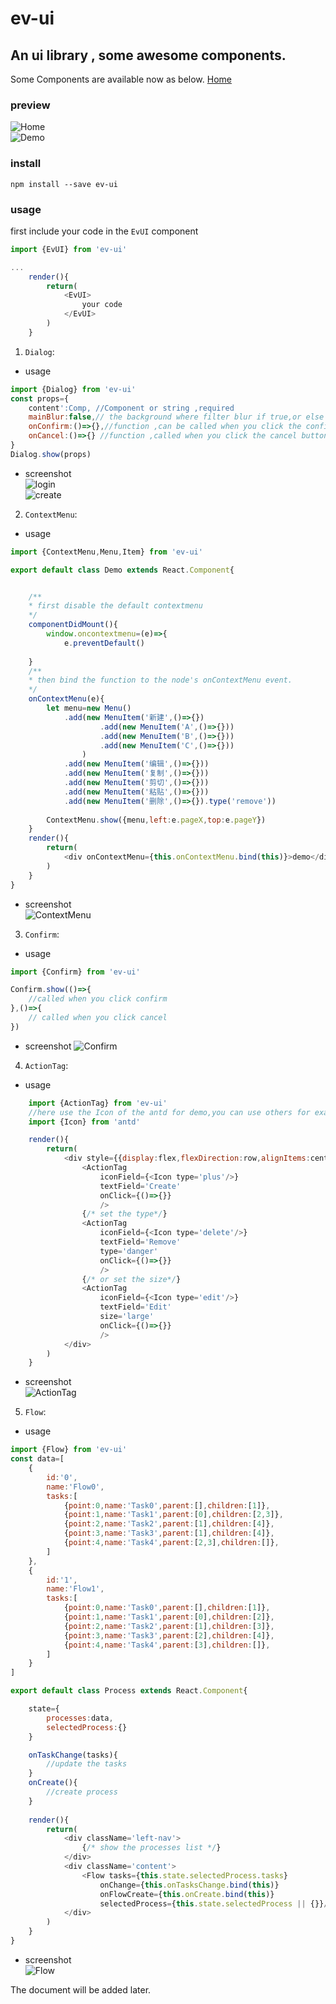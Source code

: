 # ev-ui
## An ui library , some awesome components.  
Some Components are available now as below.
[Home](https://ev-ui.github.io "ev-ui")

### preview  
![Home](https://github.com/ev-ui/ev-ui/raw/dev/res/1.jpg)  
![Demo](https://github.com/ev-ui/ev-ui/raw/dev/res/2.jpg)  

### install
`npm install --save ev-ui`


### usage
first include your code in the `EvUI` component
```js
import {EvUI} from 'ev-ui'

...
    render(){
        return(
            <EvUI>
                your code
            </EvUI>
        )
    }
```

1. `Dialog`:  
* usage  
```js
import {Dialog} from 'ev-ui'
const props={
    content':Comp, //Component or string ,required
    mainBlur:false,// the background where filter blur if true,or else the background of the dialog it self will blur.
    onConfirm:()=>{},//function ,can be called when you click the confirm button,can be empty
    onCancel:()=>{} //function ,called when you click the cancel button can be empty
}
Dialog.show(props)
```
* screenshot  
![login](https://github.com/ev-ui/ev-ui/raw/dev/res/6.jpg)  
![create](https://github.com/ev-ui/ev-ui/raw/dev/res/7.jpg)  

2. `ContextMenu`:  
* usage
```js
import {ContextMenu,Menu,Item} from 'ev-ui'

export default class Demo extends React.Component{


    /**
    * first disable the default contextmenu
    */
    componentDidMount(){
        window.oncontextmenu=(e)=>{
            e.preventDefault()
        
    }
    /**
    * then bind the function to the node's onContextMenu event.
    */
    onContextMenu(e){
        let menu=new Menu()
            .add(new MenuItem('新建',()=>{})
                    .add(new MenuItem('A',()=>{}))
                    .add(new MenuItem('B',()=>{}))
                    .add(new MenuItem('C',()=>{}))
                )
            .add(new MenuItem('编辑',()=>{}))
            .add(new MenuItem('复制',()=>{}))
            .add(new MenuItem('剪切',()=>{}))
            .add(new MenuItem('粘贴',()=>{}))
            .add(new MenuItem('删除',()=>{}).type('remove'))
            
        ContextMenu.show({menu,left:e.pageX,top:e.pageY})
    }
    render(){
        return(
            <div onContextMenu={this.onContextMenu.bind(this)}>demo</div>
        )
    }
}
```  
* screenshot  
![ContextMenu](https://github.com/ev-ui/ev-ui/raw/dev/res/3.jpg)  

3. `Confirm`:  

* usage
```js
import {Confirm} from 'ev-ui'

Confirm.show(()=>{
    //called when you click confirm
},()=>{
    // called when you click cancel
})
```  
* screenshot
![Confirm](https://github.com/ev-ui/ev-ui/raw/dev/res/8.jpg)  

4. `ActionTag`:  
* usage
```js
    import {ActionTag} from 'ev-ui'
    //here use the Icon of the antd for demo,you can use others for example FontAwesome...
    import {Icon} from 'antd'

    render(){
        return(
            <div style={{display:flex,flexDirection:row,alignItems:center}}>
                <ActionTag
                    iconField={<Icon type='plus'/>}
                    textField='Create'
                    onClick={()=>{}}
                    />
                {/* set the type*/}
                <ActionTag
                    iconField={<Icon type='delete'/>}
                    textField='Remove'
                    type='danger'
                    onClick={()=>{}}
                    />
                {/* or set the size*/}
                <ActionTag
                    iconField={<Icon type='edit'/>}
                    textField='Edit'
                    size='large'
                    onClick={()=>{}}
                    />
            </div>
        )
    }
```  
* screenshot  
![ActionTag](https://github.com/ev-ui/ev-ui/raw/dev/res/5.jpg)  

5. `Flow`:  
* usage  
```js
import {Flow} from 'ev-ui'
const data=[
    {
        id:'0',
        name:'Flow0',
        tasks:[
            {point:0,name:'Task0',parent:[],children:[1]},
            {point:1,name:'Task1',parent:[0],children:[2,3]},
            {point:2,name:'Task2',parent:[1],children:[4]},
            {point:3,name:'Task3',parent:[1],children:[4]},
            {point:4,name:'Task4',parent:[2,3],children:[]},
        ]
    },  
    {
        id:'1',
        name:'Flow1',
        tasks:[
            {point:0,name:'Task0',parent:[],children:[1]},
            {point:1,name:'Task1',parent:[0],children:[2]},
            {point:2,name:'Task2',parent:[1],children:[3]},
            {point:3,name:'Task3',parent:[2],children:[4]},
            {point:4,name:'Task4',parent:[3],children:[]},
        ]
    }  
]

export default class Process extends React.Component{

    state={
        processes:data,
        selectedProcess:{}
    }

    onTaskChange(tasks){
        //update the tasks
    }
    onCreate(){
        //create process
    }
    
    render(){
        return(
            <div className='left-nav'>
                {/* show the processes list */}
            </div>
            <div className='content'>
                <Flow tasks={this.state.selectedProcess.tasks} 
                    onChange={this.onTasksChange.bind(this)}
                    onFlowCreate={this.onCreate.bind(this)}
                    selectedProcess={this.state.selectedProcess || {}}/>
            </div>
        )
    }
}
```  
* screenshot  
![Flow](https://github.com/ev-ui/ev-ui/raw/dev/res/4.jpg)   

The document will be added later.